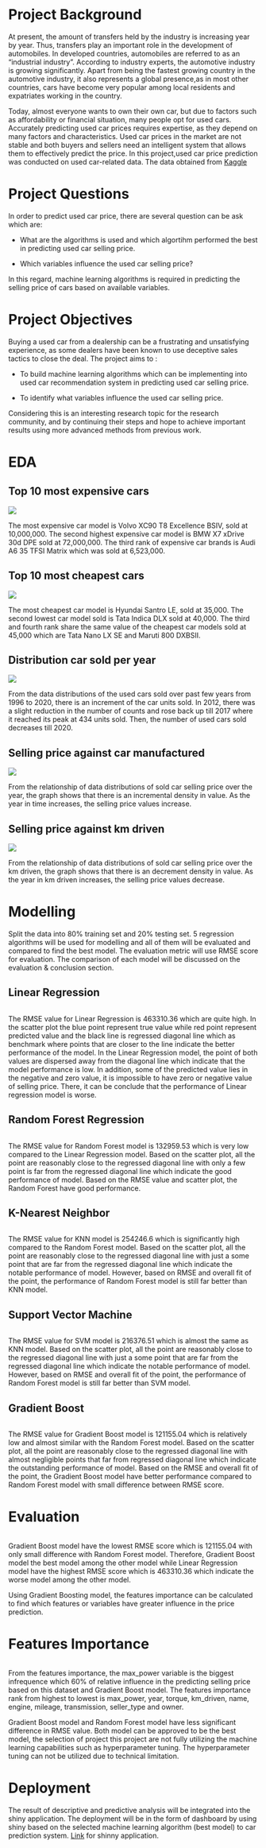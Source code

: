 # Project Background
At present, the amount of transfers held by the industry is increasing year by year. Thus, transfers play an important role in the development of automobiles. In developed countries, automobiles are referred to as an “industrial industry”. According to industry experts, the automotive industry is growing significantly. Apart from being the fastest growing country in the automotive industry, it also represents a global presence,as in most other countries, cars have become very popular among local residents and expatriates working in the country.

Today, almost everyone wants to own their own car, but due to factors such as affordability or financial situation, many people opt for used cars. Accurately predicting used car prices requires expertise, as they depend on many factors and characteristics. Used car prices in the market are not stable and both buyers and sellers need an intelligent system that allows them to effectively predict the price. In this project,used car price prediction was conducted on used car-related data. The data obtained from [Kaggle](https://www.kaggle.com/datasets/nehalbirla/vehicle-dataset-from-cardekho?datasetId=33080&sortBy=voteCount&language=R&select=Car+details+v3.csv)

# Project Questions

In order to predict used car price, there are several question can be ask which are:

* What are the algorithms is used and which algortihm performed the best in predicting used car selling price. 

* Which variables influence the used car selling price?

In this regard, machine learning algorithms is required in predicting the selling price of cars based on available variables.

# Project Objectives
Buying a used car from a dealership can be a frustrating and unsatisfying experience, as some dealers have been known to use deceptive sales tactics to close the deal. The project aims to :

* To build machine learning algorithms which can be implementing into used car recommendation system in predicting used car selling price.

* To identify what variables influence the used car selling price.

Considering this is an interesting research topic for the research community, and by continuing their steps and hope to achieve important results using more advanced methods from previous work.

# EDA
## Top 10 most expensive cars
![](https://github.com/dimashidayat99/Automobile_Price_Prediction/blob/main/result/expensive_car.png)

The most expensive car model is Volvo XC90 T8 Excellence BSIV, sold at 10,000,000. The second highest expensive car model is BMW X7 xDrive 30d DPE sold at 72,000,000. The third rank of expensive car brands is Audi A6 35 TFSI Matrix which was sold at 6,523,000.

## Top 10 most cheapest cars
![](https://github.com/dimashidayat99/Automobile_Price_Prediction/blob/main/result/cheap_car.png)

The most cheapest car model is Hyundai Santro LE, sold at 35,000. The second lowest car model sold is Tata Indica DLX sold at 40,000. The third and fourth rank share the same value of the cheapest car models sold at 45,000 which are Tata Nano LX SE and Maruti 800 DXBSII.

## Distribution car sold per year
![](https://github.com/dimashidayat99/Automobile_Price_Prediction/blob/main/result/selling_price_over_year.png)

From the data distributions of the used cars sold over past few years from 1996 to 2020, there is an increment of the car units sold. In 2012, there was a slight reduction in the number of counts and rose back up till 2017 where it reached its peak at 434 units sold. Then, the number of used cars sold decreases till 2020.

## Selling price against car manufactured
![](https://github.com/dimashidayat99/Automobile_Price_Prediction/blob/main/result/selling_price_car_manufactured.png)

From the relationship of data distributions of sold car selling price over the year, the graph shows that there is an incremental density in value. As the year in time increases, the selling price values increase.

## Selling price against km driven
![](https://github.com/dimashidayat99/Automobile_Price_Prediction/blob/main/result/selling_price_km_driven.png)

From the relationship of data distributions of sold car selling price over the km driven, the graph shows that there is an decrement density in value. As the year in km driven increases, the selling price values decrease.

# Modelling
Split the data into 80% training set and 20% testing set. 5 regression algorithms will be used for modelling and all of them will be evaluated and compared to find the best model. The evaluation metric will use RMSE score for evaluation. The comparison of each model will be discussed on the evaluation & conclusion section.

## Linear Regression
![]()

The RMSE value for Linear Regression is 463310.36 which are quite high. In the scatter plot the blue point represent true value while red point represent predicted value and the black line is regressed diagonal line which as benchmark where points that are closer to the line indicate the better performance of the model. In the Linear Regression model, the point of both values are dispersed away from the diagonal line which indicate that the model performance is low. In addition, some of the predicted value lies in the negative and zero value, it is impossible to have zero or negative value of selling price. There, it can be conclude that the performance of Linear regression model is worse.

## Random Forest Regression
![]()

The RMSE value for Random Forest model is 132959.53 which is very low compared to the Linear Regression model. Based on the scatter plot, all the point are reasonably close to the regressed diagonal line with only a few point is far from the regressed diagonal line which indicate the good performance of model. Based on the RMSE value and scatter plot, the Random Forest have good performance.
## K-Nearest Neighbor
![]()

The RMSE value for KNN model is 254246.6 which is significantly high compared to the Random Forest model. Based on the scatter plot, all the point are reasonably close to the regressed diagonal line with just a some point that are far from the regressed diagonal line which indicate the notable performance of model. However, based on RMSE and overall fit of the point, the performance of Random Forest model is still far better than KNN model.
## Support Vector Machine
![]()

The RMSE value for SVM model is 216376.51 which is almost the same as KNN model. Based on the scatter plot, all the point are reasonably close to the regressed diagonal line with just a some point that are far from the regressed diagonal line which indicate the notable performance of model. However, based on RMSE and overall fit of the point, the performance of Random Forest model is still far better than SVM model. 

## Gradient Boost
![]()

The RMSE value for Gradient Boost model is 121155.04 which is relatively low and almost similar with the Random Forest model. Based on the scatter plot, all the point are reasonably close to the regressed diagonal line with almost negligible points that far from regressed diagonal line which indicate the outstanding performance of model. Based on the RMSE and overall fit of the point, the Gradient Boost model have better performance compared to Random Forest model with small difference between RMSE score.

# Evaluation
![]()

Gradient Boost model have the lowest RMSE score which is 121155.04 with only small difference with Random Forest model. Therefore, Gradient Boost model the best model among the other model while Linear Regression model have the highest RMSE score which is 463310.36 which indicate the worse model among the other model.

Using Gradient Boosting model, the features importance can be calculated to find which features or variables have greater influence in the price prediction.

# Features Importance
![]()

From the features importance, the max_power variable is the biggest infrequence which 60% of relative influence in the predicting selling price based on this dataset and Gradient Boost model. The features importance rank from highest to lowest is max_power, year, torque, km_driven, name, engine, mileage, transmission, seller_type and owner.

Gradient Boost model and Random Forest model have less significant difference in RMSE value. Both model can be approved to be the best model, the selection of project this project are not fully utilizing the machine learning capabilities such as hyperparameter tuning. The hyperparameter tuning can not be utilized due to technical limitation.

# Deployment

The result of descriptive and predictive analysis will be integrated into the shiny application. The deployment will be in the form of dashboard by using shiny based on the selected machine learning algorithm (best model) to car prediction system. [Link]() for shinny application.
